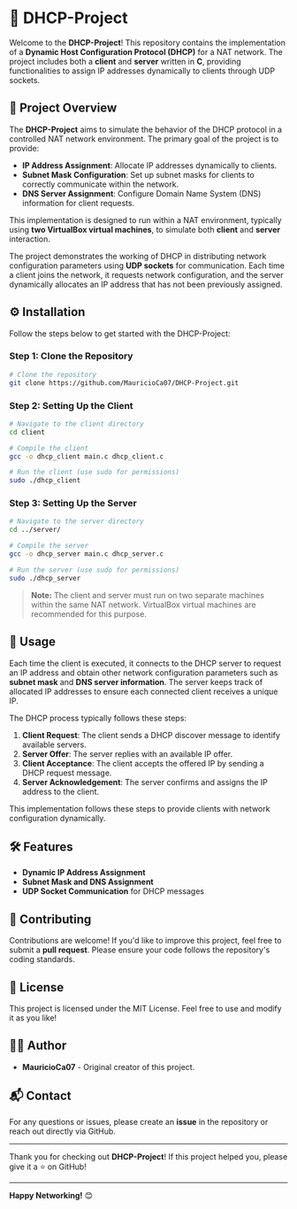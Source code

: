 # 📡 DHCP-Project

Welcome to the **DHCP-Project**! This repository contains the implementation of a **Dynamic Host Configuration Protocol (DHCP)** for a NAT network. The project includes both a **client** and **server** written in **C**, providing functionalities to assign IP addresses dynamically to clients through UDP sockets.

## 🌟 Project Overview

The **DHCP-Project** aims to simulate the behavior of the DHCP protocol in a controlled NAT network environment. The primary goal of the project is to provide:
- **IP Address Assignment**: Allocate IP addresses dynamically to clients.
- **Subnet Mask Configuration**: Set up subnet masks for clients to correctly communicate within the network.
- **DNS Server Assignment**: Configure Domain Name System (DNS) information for client requests.

This implementation is designed to run within a NAT environment, typically using **two VirtualBox virtual machines**, to simulate both **client** and **server** interaction.

The project demonstrates the working of DHCP in distributing network configuration parameters using **UDP sockets** for communication. Each time a client joins the network, it requests network configuration, and the server dynamically allocates an IP address that has not been previously assigned.

## ⚙️ Installation

Follow the steps below to get started with the DHCP-Project:

### Step 1: Clone the Repository

```bash
# Clone the repository
git clone https://github.com/MauricioCa07/DHCP-Project.git
```

### Step 2: Setting Up the Client

```bash
# Navigate to the client directory
cd client

# Compile the client
gcc -o dhcp_client main.c dhcp_client.c

# Run the client (use sudo for permissions)
sudo ./dhcp_client
```

### Step 3: Setting Up the Server

```bash
# Navigate to the server directory
cd ../server/

# Compile the server
gcc -o dhcp_server main.c dhcp_server.c

# Run the server (use sudo for permissions)
sudo ./dhcp_server
```

> **Note:** The client and server must run on two separate machines within the same NAT network. VirtualBox virtual machines are recommended for this purpose.

## 🚀 Usage

Each time the client is executed, it connects to the DHCP server to request an IP address and obtain other network configuration parameters such as **subnet mask** and **DNS server information**. The server keeps track of allocated IP addresses to ensure each connected client receives a unique IP.

The DHCP process typically follows these steps:
1. **Client Request**: The client sends a DHCP discover message to identify available servers.
2. **Server Offer**: The server replies with an available IP offer.
3. **Client Acceptance**: The client accepts the offered IP by sending a DHCP request message.
4. **Server Acknowledgement**: The server confirms and assigns the IP address to the client.

This implementation follows these steps to provide clients with network configuration dynamically.

## 🛠️ Features
- **Dynamic IP Address Assignment**
- **Subnet Mask and DNS Assignment**
- **UDP Socket Communication** for DHCP messages

## 🤝 Contributing
Contributions are welcome! If you'd like to improve this project, feel free to submit a **pull request**. Please ensure your code follows the repository's coding standards.

## 📜 License
This project is licensed under the MIT License. Feel free to use and modify it as you like!

## 🧑‍💻 Author
- **MauricioCa07** - Original creator of this project.

## 📬 Contact
For any questions or issues, please create an **issue** in the repository or reach out directly via GitHub.

---

Thank you for checking out **DHCP-Project**! If this project helped you, please give it a ⭐️ on GitHub!

---

**Happy Networking!** 😊
